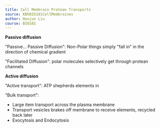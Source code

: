 ```yaml
---
title: Cell Membrain Protean Transports
source: KBhBIO101CellMembraines
author: Houjun Liu
course: BIO101
---
```



**Passive diffusion**

"Passive… Passive Diffusion": Non-Polar things simply "fall in" in the direction of chemical gradient

"Facilitated Diffusion": polar molecules selectively get through protean channels

**Active diffusion**

"Active transport": ATP shepherds elements in  

"Bulk transport": 

- Large item transport across the plasma membrane
- Transport vesicles brakes off membrane to receive elements, recycled back later
- Exocytosis and Endocytosis
